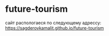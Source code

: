 # future-tourism

сайт распологаеся по следующему адрессу:
https://sagderovkamalit.github.io/future-tourism

